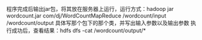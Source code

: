 程序完成后输出jar包，将其放在服务器上运行，运行方式：hadoop jar wordcount.jar com/dj/WordCountMapReduce /wordcount/input /wordcount/output		具体写那个包下的那个类，并写出输入参数以及输出参数
执行成功后，查看结果：hdfs dfs -cat /wordcount/output/*